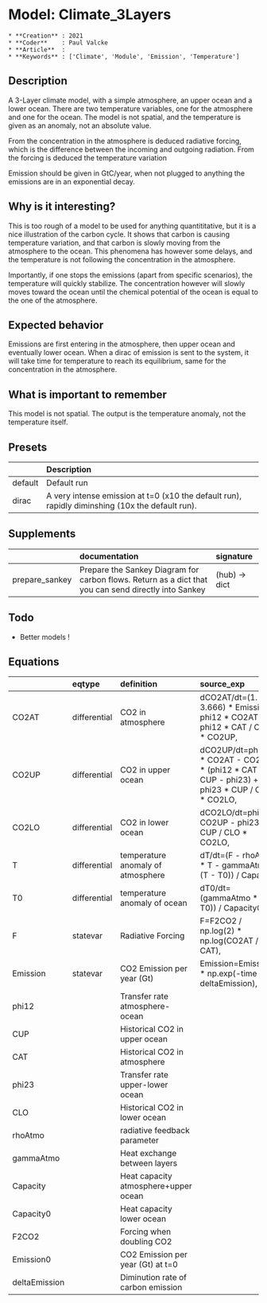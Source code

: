 # Model: Climate_3Layers


    * **Creation** : 2021
    * **Coder**    : Paul Valcke
    * **Article**  :  
    * **Keywords** : ['Climate', 'Module', 'Emission', 'Temperature']
    

## Description

A 3-Layer climate model, with a simple atmosphere, an upper ocean and a lower ocean.
There are two temperature variables, one for the atmosphere and one for the ocean.
The model is not spatial, and the temperature is given as an anomaly, not an absolute value.

From the concentration in the atmosphere is deduced radiative forcing, which is the difference between the incoming and outgoing radiation.
From the forcing is deduced the temperature variation

Emission should be given in GtC/year, when not plugged to anything the emissions are in an exponential decay.

## Why is it interesting? 

This is too rough of a model to be used for anything quantititative, but it is a nice illustration of the carbon cycle. 
It shows that carbon is causing temperature variation, and that carbon is slowly moving from the atmosphere to the ocean. 
This phenomena has however some delays, and the temperature is not following the concentration in the atmosphere.

Importantly, if one stops the emissions (apart from specific scenarios), the temperature will quickly stabilize. 
The concentration however will slowly moves toward the ocean until the chemical potential of the ocean is equal to the one of the atmosphere.

## Expected behavior

Emissions are first entering in the atmosphere, then upper ocean and eventually lower ocean.
When a dirac of emission is sent to the system, it will take time for temperature to reach its equilibrium, same for the concentration in the atmosphere.

## What is important to remember

This model is not spatial. 
The output is the temperature anomaly, not the temperature itself.


## Presets
|         | Description                                                                                     |
|:--------|:------------------------------------------------------------------------------------------------|
| default | Default run                                                                                     |
| dirac   | A very intense emission at t=0 (x10 the default run), rapidly diminshing (10x the default run). |
## Supplements
|                | documentation                                                                                        | signature     |
|:---------------|:-----------------------------------------------------------------------------------------------------|:--------------|
| prepare_sankey | Prepare the Sankey Diagram for carbon flows. Return as a dict that you can send directly into Sankey | (hub) -> dict |
## Todo
* Better models !

## Equations
|               | eqtype       | definition                           | source_exp                                                                                 | com                            |
|:--------------|:-------------|:-------------------------------------|:-------------------------------------------------------------------------------------------|:-------------------------------|
| CO2AT         | differential | CO2 in atmosphere                    | dCO2AT/dt=(1. / 3.666) * Emission - phi12 * CO2AT + phi12 * CAT / CUP * CO2UP,             | 3-Layer dynamics (Atmosphere)  |
| CO2UP         | differential | CO2 in upper ocean                   | dCO2UP/dt=phi12 * CO2AT - CO2UP * (phi12 * CAT / CUP - phi23) + phi23 * CUP / CLO * CO2LO, | 3-Layer dynamics (Upper ocean) |
| CO2LO         | differential | CO2 in lower ocean                   | dCO2LO/dt=phi23 * CO2UP - phi23 * CUP / CLO * CO2LO,                                       | 3-Layer dynamics (lower ocean) |
| T             | differential | temperature anomaly of atmosphere    | dT/dt=(F - rhoAtmo * T - gammaAtmo * (T - T0)) / Capacity,                                 | Forcing and ocean dynamics     |
| T0            | differential | temperature anomaly of ocean         | dT0/dt=(gammaAtmo * (T - T0)) / Capacity0,                                                 | Accumulation from atmosphere   |
| F             | statevar     | Radiative Forcing                    | F=F2CO2 / np.log(2) * np.log(CO2AT / CAT),                                                 | Forcing as sensitivity         |
| Emission      | statevar     | CO2 Emission per year (Gt)           | Emission=Emission0 * np.exp(-time * deltaEmission),                                        | CO2 Emission rate              |
| phi12         |              | Transfer rate atmosphere-ocean       |                                                                                            |                                |
| CUP           |              | Historical CO2 in upper ocean        |                                                                                            |                                |
| CAT           |              | Historical CO2 in atmosphere         |                                                                                            |                                |
| phi23         |              | Transfer rate upper-lower ocean      |                                                                                            |                                |
| CLO           |              | Historical CO2 in lower ocean        |                                                                                            |                                |
| rhoAtmo       |              | radiative feedback parameter         |                                                                                            |                                |
| gammaAtmo     |              | Heat exchange between layers         |                                                                                            |                                |
| Capacity      |              | Heat capacity atmosphere+upper ocean |                                                                                            |                                |
| Capacity0     |              | Heat capacity lower ocean            |                                                                                            |                                |
| F2CO2         |              | Forcing when doubling CO2            |                                                                                            |                                |
| Emission0     |              | CO2 Emission per year (Gt) at t=0    |                                                                                            |                                |
| deltaEmission |              | Diminution rate of carbon emission   |                                                                                            |                                |